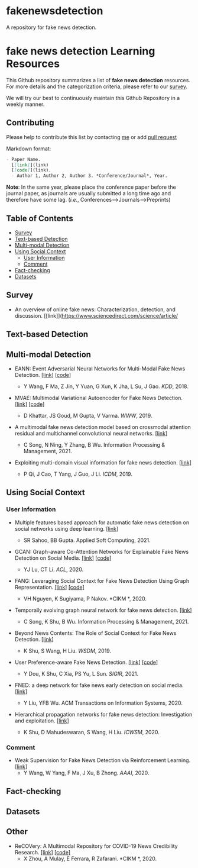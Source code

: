 # fakenewsdetection
A repository for fake news detection.

# fake news detection Learning Resources
This Github repository summarizes a list of **fake news detection** resources. For more details and the categorization criteria, please refer to our [survey](). 

We will try our best to continuously maintain this Github Repository in a weekly manner.





## Contributing

Please help to contribute this list by contacting [me](http://fudanmas.com/#/pages/home/real) or add [pull request]()

Markdown format:
```markdown
- Paper Name. 
  [[link]](link) 
  [[code]](link).
  - Author 1, Author 2, Author 3. *Conference/Journal*, Year.
```
**Note**: In the same year, please place the conference paper before the journal paper, as journals are usually submitted a long time ago and therefore have some lag. (*i.e.*, Conferences-->Journals-->Preprints)


## Table of Contents
- [Survey](#survey)
- [Text-based Detection](#text-based-detection)
- [Multi-modal Detection](#multi-modal-detection) 
- [Using Social Context](#using-social-context)
  - [User Information](#user-information)
  - [Comment](#comment)
- [Fact-checking](#fact-checking)
- [Datasets](#Datasets)


## Survey
- An overview of online fake news: Characterization, detection, and discussion. [[link]](https://www.sciencedirect.com/science/article/

## Text-based Detection

## Multi-modal Detection
- EANN: Event Adversarial Neural Networks for Multi-Modal Fake News Detection.
  [[link]](https://dl.acm.org/doi/10.1145/3219819.3219903)
  [[code]](https://github.com/yaqingwang/EANN-KDD18)
  - Y Wang, F Ma, Z Jin, Y Yuan, G Xun, K Jha, L Su, J Gao. *KDD*, 2018.

- MVAE: Multimodal Variational Autoencoder for Fake News Detection.
  [[link]](https://dl.acm.org/doi/10.1145/3308558.3313552)
  [[code]](https://github.com/dhruvkhattar/MVAE)
  - D Khattar, JS Goud, M Gupta, V Varma. *WWW*, 2019.
    
- A multimodal fake news detection model based on crossmodal attention residual and multichannel convolutional neural networks.
  [[link]](https://www.sciencedirect.com/science/article/pii/S0306457320309304)
  - C Song, N Ning, Y Zhang, B Wu. Information Processing & Management, 2021.
 
- Exploiting multi-domain visual information for fake news detection.
  [[link]](https://ieeexplore.ieee.org/document/8970940)
  - P Qi, J Cao, T Yang, J Guo, J Li. *ICDM*, 2019.
## Using Social Context

### User Information

- Multiple features based approach for automatic fake news detection on social networks using deep learning.
  [[link]](https://www.sciencedirect.com/science/article/pii/S1568494620309224)
  - SR Sahoo, BB Gupta. Applied Soft Computing, 2021.


- GCAN: Graph-aware Co-Attention Networks for Explainable Fake News Detection on Social Media.
  [[link]](https://aclanthology.org/2020.acl-main.48/)
  [[code]](https://github.com/l852888/GCAN)
  - YJ Lu, CT Li. *ACL*, 2020.


- FANG: Leveraging Social Context for Fake News Detection Using Graph Representation.
  [[link]](https://dl.acm.org/doi/10.1145/3340531.3412046)
  [[code]](https://github.com/nguyenvanhoang7398/FANG)
  - VH Nguyen, K Sugiyama, P Nakov. *CIKM *, 2020.

- Temporally evolving graph neural network for fake news detection.
  [[link]](https://www.sciencedirect.com/science/article/pii/S0306457321001965)
  - C Song, K Shu, B Wu. Information Processing & Management, 2021.

- Beyond News Contents: The Role of Social Context for Fake News Detection.
  [[link]](https://dl.acm.org/doi/10.1145/3289600.3290994)
  - K Shu, S Wang, H Liu. *WSDM*, 2019.

- User Preference-aware Fake News Detection.
  [[link]](https://dl.acm.org/doi/abs/10.1145/3404835.3462990)
  [[code]](https://github.com/safe-graph/GNN-FakeNews)
  - Y Dou, K Shu, C Xia, PS Yu, L Sun. *SIGIR*, 2021.

- FNED: a deep network for fake news early detection on social media.
  [[link]](https://dl.acm.org/doi/10.1145/3386253)
  - Y Liu, YFB Wu. ACM Transactions on Information Systems, 2020.
 
- Hierarchical propagation networks for fake news detection: Investigation and exploitation.
  [[link]](https://ojs.aaai.org/index.php/ICWSM/article/view/7329)
  - K Shu, D Mahudeswaran, S Wang, H Liu. *ICWSM*, 2020.
### Comment

- Weak Supervision for Fake News Detection via Reinforcement Learning.
  [[link]](https://aaai.org/papers/00516-weak-supervision-for-fake-news-detection-via-reinforcement-learning/)
  - Y Wang, W Yang, F Ma, J Xu, B Zhong. *AAAI*, 2020.
## Fact-checking

## Datasets

## Other

- ReCOVery: A Multimodal Repository for COVID-19 News Credibility Research.
  [[link]](https://dl.acm.org/doi/10.1145/3340531.3412880)
  [[code]](http://coronavirus-fakenews.com)
  - X Zhou, A Mulay, E Ferrara, R Zafarani. *CIKM *, 2020.
